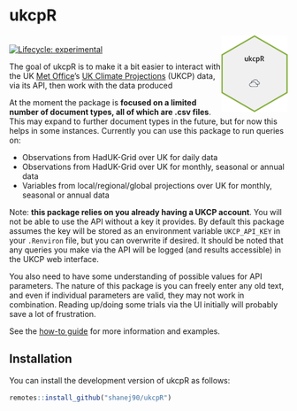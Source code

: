
<!-- README.md is generated from README.Rmd. Please edit that file -->

# ukcpR

<!-- badges: start -->

<img src="man/figures/logo.png" align="right" height="139" /> <br>
[![Lifecycle:
experimental](https://img.shields.io/badge/lifecycle-experimental-orange.svg)](https://lifecycle.r-lib.org/articles/stages.html#experimental)
<!-- badges: end -->

The goal of ukcpR is to make it a bit easier to interact with the UK
[Met Office](https://www.metoffice.gov.uk/)’s [UK Climate
Projections](https://www.metoffice.gov.uk/research/approach/collaboration/ukcp)
(UKCP) data, via its API, then work with the data produced

At the moment the package is **focused on a limited number of document
types, all of which are .csv files**. This may expand to further
document types in the future, but for now this helps in some instances.
Currently you can use this package to run queries on:

- Observations from HadUK-Grid over UK for daily data
- Observations from HadUK-Grid over UK for monthly, seasonal or annual
  data
- Variables from local/regional/global projections over UK for monthly,
  seasonal or annual data

Note: **this package relies on you already having a UKCP account**. You
will not be able to use the API without a key it provides. By default
this package assumes the key will be stored as an environment variable
`UKCP_API_KEY` in your `.Renviron` file, but you can overwrite if
desired. It should be noted that any queries you make via the API will
be logged (and results accessible) in the UKCP web interface.

You also need to have some understanding of possible values for API
parameters. The nature of this package is you can freely enter any old
text, and even if individual parameters are valid, they may not work in
combination. Reading up/doing some trials via the UI initially will
probably save a lot of frustration.

See the [how-to guide](articles/using-ukcpr.html) for more information
and examples.

## Installation

You can install the development version of ukcpR as follows:

``` r
remotes::install_github("shanej90/ukcpR")
```
